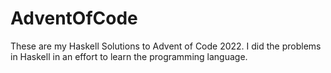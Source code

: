 # AdventOfCode
These are my Haskell Solutions to Advent of Code 2022. I did the problems in Haskell in an effort
to learn the programming language.
